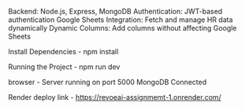 Backend: Node.js, Express, MongoDB
Authentication: JWT-based authentication
Google Sheets Integration: Fetch and manage HR data dynamically
Dynamic Columns: Add columns without affecting Google Sheets

Install Dependencies - npm install

Running the Project - npm run dev

browser - Server running on port 5000
          MongoDB Connected

Render deploy link - https://revoeai-assignmemt-1.onrender.com/
